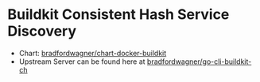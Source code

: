 # Buildkit Consistent Hash Service Discovery
- Chart: [bradfordwagner/chart-docker-buildkit](https://github.com/bradfordwagner/chart-docker-buildkit)
- Upstream Server can be found here at [bradfordwagner/go-cli-buildkit-ch](https://github.com/bradfordwagner/go-cli-buildkit-ch)
